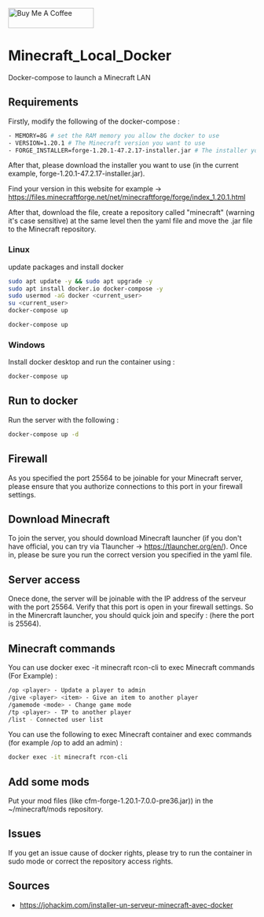 <a href="https://www.buymeacoffee.com/thibaut_watrisse" target="_blank"><img src="https://cdn.buymeacoffee.com/buttons/default-orange.png" alt="Buy Me A Coffee" height="41" width="174"></a>

# Minecraft_Local_Docker
Docker-compose to launch a Minecraft LAN

## Requirements 

Firstly, modify the following of the docker-compose :

````bash
- MEMORY=8G # set the RAM memory you allow the docker to use
- VERSION=1.20.1 # The Minecraft version you want to use
- FORGE_INSTALLER=forge-1.20.1-47.2.17-installer.jar # The installer you will use
````

After that, please download the installer you want to use (in the current example, forge-1.20.1-47.2.17-installer.jar).

Find your version in this website for example -> https://files.minecraftforge.net/net/minecraftforge/forge/index_1.20.1.html

After that, download the file, create a repository called "minecraft" (warning it's case sensitive) at the same level then the yaml file and move the .jar file to the Minecraft repository.

### Linux

update packages and install docker 

````bash
sudo apt update -y && sudo apt upgrade -y
sudo apt install docker.io docker-compose -y
sudo usermod -aG docker <current_user>
su <current_user>
docker-compose up
````

````bash
docker-compose up
````

### Windows

Install docker desktop and run the container using :

````bash
docker-compose up
````

## Run to docker

Run the server with the following :

````bash
docker-compose up -d
````

## Firewall

As you specified the port 25564 to be joinable for your Minecraft server, please ensure that you authorize connections to this port in your firewall settings.

## Download Minecraft

To join the server, you should download Minecraft launcher (if you don't have official, you can try via Tlauncher -> https://tlauncher.org/en/). Once in, please be sure you run the correct version you specified in the yaml file. 

## Server access

Onece done, the server will be joinable with the IP address of the serveur with the port 25564. Verify that this port is open in your firewall settings.
So in the Minercraft launcher, you should quick join and specify <ServerIp>:<ServerPort> (here the port is 25564).

## Minecraft commands

You can use docker exec -it minecraft rcon-cli to exec Minecraft commands (For Example) :

````bash
/op <player> - Update a player to admin
/give <player> <item> - Give an item to another player
/gamemode <mode> - Change game mode
/tp <player> - TP to another player
/list - Connected user list
````

You can use the following to exec Minecraft container and exec commands (for example /op <username> to add an admin) : 

````bash
docker exec -it minecraft rcon-cli
````

## Add some mods

Put your mod files (like cfm-forge-1.20.1-7.0.0-pre36.jar)) in the ~/minecraft/mods repository.

## Issues 

If you get an issue cause of docker rights, please try to run the container in sudo mode or correct the repository access rights.

## Sources

- https://johackim.com/installer-un-serveur-minecraft-avec-docker
